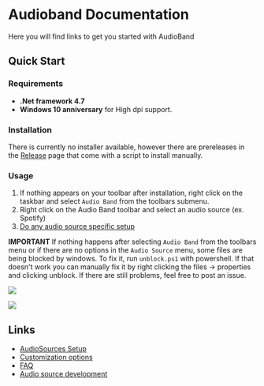 # Audioband Documentation
Here you will find links to get you started with AudioBand

## Quick Start
### Requirements
- **.Net framework 4.7**
- **Windows 10 anniversary** for High dpi support.

### Installation
There is currently no installer available, however there are prereleases in the [Release](https://github.com/dsafa/audio-band/releases) page that come with a script to install manually.

### Usage
1. If nothing appears on your toolbar after installation, right click on the taskbar and select `Audio Band` from the toolbars submenu.
2. Right click on the Audio Band toolbar and select an audio source (ex. Spotify)
3. [Do any audio source specific setup](audiosources.md)

**IMPORTANT** If nothing happens after selecting `Audio Band` from the toolbars menu or if there are no options in the `Audio Source` menu, some files are being blocked by windows. To fix it, run `unblock.ps1` with powershell. If that doesn't work you can manually fix it by right clicking the files -> properties and clicking unblock. If there are still problems, feel free to post an issue.

![](~/images/hover-over.png)

![](~/images/click-audiosource.png)


## Links
- [AudioSources Setup](audiosources.md)
- [Customization options](customization.md)
- [FAQ](faq.md)
- [Audio source development](~/audiosource-api/index.md)